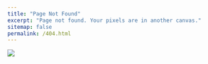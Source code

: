 ```yaml
---
title: "Page Not Found"
excerpt: "Page not found. Your pixels are in another canvas."
sitemap: false
permalink: /404.html
---
```


![](https://cdn.pixabay.com/photo/2021/02/26/16/29/error-404-6052476_1280.png)